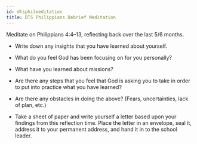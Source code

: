 ```yaml
---
id: dtsphilmeditation
title: DTS Philippians Debrief Meditation
---
```


Meditate on Philippians 4:4–13, reflecting back over the last 5/6 months.

- Write down any insights that you have learned about yourself.

- What do you feel God has been focusing on for you personally?

- What have you learned about missions?

- Are there any steps that you feel that God is asking you to take in order to put into practice what
you have learned?

- Are there any obstacles in doing the above? (Fears, uncertainties, lack of plan, etc.)

- Take a sheet of paper and write yourself a letter based upon your findings from this reflection time. Place the letter in an envelope, seal it, address it to your permanent address, and hand it in to the school leader.
